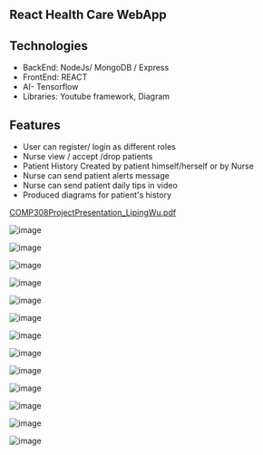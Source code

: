 ## React Health Care WebApp
## Technologies
*  BackEnd: NodeJs/ MongoDB / Express
*  FrontEnd: REACT
*  AI- Tensorflow
*  Libraries: Youtube framework, Diagram
  
## Features
*   User can register/ login as different roles
*   Nurse view / accept /drop patients
*   Patient History Created by patient himself/herself or by Nurse
*   Nurse can send patient alerts message
*   Nurse can send patient daily tips in video
*   Produced diagrams for patient's history

[COMP308ProjectPresentation_LipingWu.pdf](https://github.com/lipingwucs/React_HealthCare_WebApp/files/6231861/COMP308ProjectPresentation_LipingWu.pdf)


![image](https://user-images.githubusercontent.com/80490008/113329926-2f64bb80-92ec-11eb-8f2a-25169ff0089f.png)

![image](https://user-images.githubusercontent.com/80490008/113329980-3db2d780-92ec-11eb-8727-2c17df37d0b8.png)

![image](https://user-images.githubusercontent.com/80490008/113330005-486d6c80-92ec-11eb-9b64-fc0dc48a2009.png)

![image](https://user-images.githubusercontent.com/80490008/113330099-61761d80-92ec-11eb-9623-212155e8de95.png)

![image](https://user-images.githubusercontent.com/80490008/113330176-72269380-92ec-11eb-90b4-87359dc482d7.png)

![image](https://user-images.githubusercontent.com/80490008/113330217-7ce12880-92ec-11eb-913a-43e06c5455bc.png)

![image](https://user-images.githubusercontent.com/80490008/113330269-88ccea80-92ec-11eb-9a6e-2e542b1d9c97.png)


![image](https://user-images.githubusercontent.com/80490008/113330320-94201600-92ec-11eb-8f1f-ebdc76a85cb7.png)


![image](https://user-images.githubusercontent.com/80490008/113330362-a13d0500-92ec-11eb-9cb7-c7d99dc5440a.png)


![image](https://user-images.githubusercontent.com/80490008/113330403-ad28c700-92ec-11eb-99eb-191c2dad4628.png)


![image](https://user-images.githubusercontent.com/80490008/113330445-bd40a680-92ec-11eb-8d73-cf40378bebca.png)


![image](https://user-images.githubusercontent.com/80490008/113330492-c92c6880-92ec-11eb-91ea-939405fed5cb.png)

![image](https://user-images.githubusercontent.com/80490008/113330533-d6e1ee00-92ec-11eb-821a-1ae9f785ad97.png)
